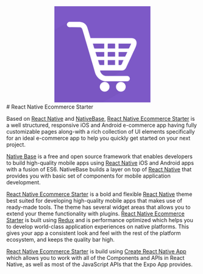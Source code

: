 <center><img src ="./assets/Ecom.jpg" style="width: 50%; hieght: 50%"></center>
# React Native Ecommerce Starter

Based on [React Native](https://github.com/facebook/react-native) and [NativeBase](http://nativebase.io/), [React Native Ecommerce Starter](https://market.nativebase.io/view/react-native-e-commerce-starter) is a well structured, responsive iOS and Android e-commerce app having fully customizable pages along-with a rich collection of UI elements specifically for an ideal e-commerce app to help you quickly get started on your next project.

[Native Base](http://nativebase.io/) is a free and open source framework that enables developers to build high-quality mobile apps using [React Native](https://github.com/facebook/react-native) iOS and Android apps with a fusion of ES6. NativeBase builds a layer on top of [React Native](https://github.com/facebook/react-native) that provides you with basic set of components for mobile application development.

[React Native Ecommerce Starter](https://market.nativebase.io/view/react-native-e-commerce-starter) is a bold and flexible [React Native](https://github.com/facebook/react-native) theme best suited for developing high-quality mobile apps that makes use of ready-made tools. The theme has several widget areas that allows you to extend your theme functionality with plugins. [React Native Ecommerce Starter](https://market.nativebase.io/view/react-native-e-commerce-starter) is built using [Redux](https://github.com/reactjs/react-redux) and is performance optimized which helps you to develop world-class application experiences on native platforms. This gives your app a consistent look and feel with the rest of the platform ecosystem, and keeps the quality bar high.

[React Native Ecommerce Starter](https://market.nativebase.io/view/react-native-e-commerce-starter) is build using [Create React Native App](https://github.com/react-community/create-react-native-app) which allows you to work with all of the Components and APIs in React Native, as well as most of the JavaScript APIs that the Expo App provides.

